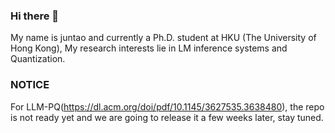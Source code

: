 ### Hi there 👋
My name is juntao and currently a Ph.D. student at HKU (The University of Hong Kong), My research interests lie in LM inference systems and Quantization. 

### NOTICE
For LLM-PQ(https://dl.acm.org/doi/pdf/10.1145/3627535.3638480), the repo is not ready yet and we are going to release it a few weeks later, stay tuned.
